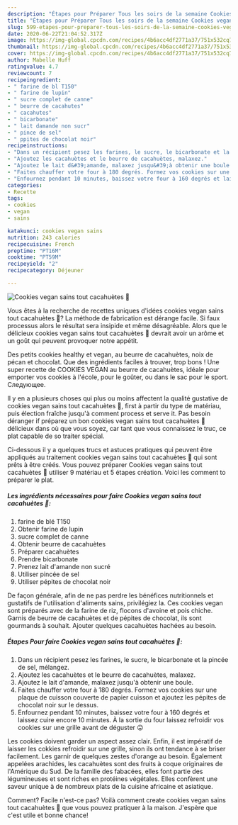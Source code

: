 ```yaml
---
description: "Étapes pour Préparer Tous les soirs de la semaine Cookies vegan sains tout cacahuètes 🍪"
title: "Étapes pour Préparer Tous les soirs de la semaine Cookies vegan sains tout cacahuètes 🍪"
slug: 599-etapes-pour-preparer-tous-les-soirs-de-la-semaine-cookies-vegan-sains-tout-cacahuetes
date: 2020-06-22T21:04:52.317Z
image: https://img-global.cpcdn.com/recipes/4b6acc4df2771a37/751x532cq70/cookies-vegan-sains-tout-cacahuetes-🍪-photo-principale-de-la-recette.jpg
thumbnail: https://img-global.cpcdn.com/recipes/4b6acc4df2771a37/751x532cq70/cookies-vegan-sains-tout-cacahuetes-🍪-photo-principale-de-la-recette.jpg
cover: https://img-global.cpcdn.com/recipes/4b6acc4df2771a37/751x532cq70/cookies-vegan-sains-tout-cacahuetes-🍪-photo-principale-de-la-recette.jpg
author: Mabelle Huff
ratingvalue: 4.7
reviewcount: 7
recipeingredient:
- " farine de bl T150"
- " farine de lupin"
- " sucre complet de canne"
- " beurre de cacahutes"
- " cacahutes"
- " bicarbonate"
- " lait damande non sucr"
- " pince de sel"
- " ppites de chocolat noir"
recipeinstructions:
- "Dans un récipient pesez les farines, le sucre, le bicarbonate et la pincée de sel, mélangez."
- "Ajoutez les cacahuètes et le beurre de cacahuètes, malaxez."
- "Ajoutez le lait d&#39;amande, malaxez jusqu&#39;à obtenir une boule."
- "Faites chauffer votre four à 180 degrés. Formez vos cookies sur une plaque de cuisson couverte de papier cuisson et ajoutez les pépites de chocolat noir sur le dessus."
- "Enfournez pendant 10 minutes, baissez votre four à 160 degrés et laissez cuire encore 10 minutes. À la sortie du four laissez refroidir vos cookies sur une grille avant de déguster 😛"
categories:
- Recette
tags:
- cookies
- vegan
- sains

katakunci: cookies vegan sains 
nutrition: 243 calories
recipecuisine: French
preptime: "PT16M"
cooktime: "PT59M"
recipeyield: "2"
recipecategory: Déjeuner

---
```



![Cookies vegan sains tout cacahuètes 🍪](https://img-global.cpcdn.com/recipes/4b6acc4df2771a37/751x532cq70/cookies-vegan-sains-tout-cacahuetes-🍪-photo-principale-de-la-recette.jpg)

Vous êtes à la recherche de recettes uniques d'idées cookies vegan sains tout cacahuètes 🍪? La méthode de fabrication est dérange facile. Si faux processus alors le résultat sera insipide et même désagréable. Alors que le délicieux cookies vegan sains tout cacahuètes 🍪 devrait avoir un arôme et un goût qui peuvent provoquer notre appétit.

Des petits cookies healthy et vegan, au beurre de cacahuètes, noix de pécan et chocolat. Que des ingrédients faciles à trouver, trop bons ! Une super recette de COOKIES VEGAN au beurre de cacahuètes, idéale pour emporter vos cookies à l&#39;école, pour le goûter, ou dans le sac pour le sport. Следующее.

Il y en a plusieurs choses qui plus ou moins affectent la qualité gustative de cookies vegan sains tout cacahuètes 🍪, first à partir du type de matériau, puis élection fraîche jusqu'à comment process et serve it. Pas besoin déranger if préparez un bon cookies vegan sains tout cacahuètes 🍪 délicieux dans où que vous soyez, car tant que vous connaissez le truc, ce plat capable de so traiter spécial.


Ci-dessous il y a quelques trucs et astuces pratiques qui peuvent être appliqués au traitement cookies vegan sains tout cacahuètes 🍪 qui sont prêts à être créés. Vous pouvez préparer Cookies vegan sains tout cacahuètes 🍪 utiliser 9 matériau et 5 étapes création. Voici les comment to préparer le plat.

<!--inarticleads1-->

##### Les ingrédients nécessaires pour faire Cookies vegan sains tout cacahuètes 🍪:

1.   farine de blé T150
1. Obtenir  farine de lupin
1.   sucre complet de canne
1. Obtenir  beurre de cacahuètes
1. Préparer  cacahuètes
1. Prendre  bicarbonate
1. Prenez  lait d&#39;amande non sucré
1. Utiliser  pincée de sel
1. Utiliser  pépites de chocolat noir


De façon générale, afin de ne pas perdre les bénéfices nutritionnels et gustatifs de l&#39;utilisation d&#39;aliments sains, privilégiez la. Ces cookies vegan sont préparés avec de la farine de riz, flocons d&#39;avoine et pois chiche. Garnis de beurre de cacahuètes et de pépites de chocolat, ils sont gourmands à souhait. Ajouter quelques cacahuètes hachées au besoin. 

<!--inarticleads2-->

##### Étapes Pour faire Cookies vegan sains tout cacahuètes 🍪:

1. Dans un récipient pesez les farines, le sucre, le bicarbonate et la pincée de sel, mélangez.
1. Ajoutez les cacahuètes et le beurre de cacahuètes, malaxez.
1. Ajoutez le lait d&#39;amande, malaxez jusqu&#39;à obtenir une boule.
1. Faites chauffer votre four à 180 degrés. Formez vos cookies sur une plaque de cuisson couverte de papier cuisson et ajoutez les pépites de chocolat noir sur le dessus.
1. Enfournez pendant 10 minutes, baissez votre four à 160 degrés et laissez cuire encore 10 minutes. À la sortie du four laissez refroidir vos cookies sur une grille avant de déguster 😛


Les cookies doivent garder un aspect assez clair. Enfin, il est impératif de laisser les cokkies refroidir sur une grille, sinon ils ont tendance à se briser facilement. Les garnir de quelques zestes d&#39;orange au besoin. Également appelées arachides, les cacahuètes sont des fruits à coque originaires de l&#39;Amérique du Sud. De la famille des fabacées, elles font partie des légumineuses et sont riches en protéines végétales. Elles confèrent une saveur unique à de nombreux plats de la cuisine africaine et asiatique. 


Comment? Facile n'est-ce pas? Voilà comment create cookies vegan sains tout cacahuètes 🍪 que vous pouvez pratiquer à la maison. J'espère que c'est utile et bonne chance!
